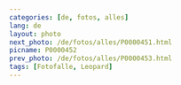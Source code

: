 ```yaml
---
categories: [de, fotos, alles]
lang: de
layout: photo
next_photo: /de/fotos/alles/P0000451.html
picname: P0000452
prev_photo: /de/fotos/alles/P0000453.html
tags: [Fotofalle, Leopard]
---
```

